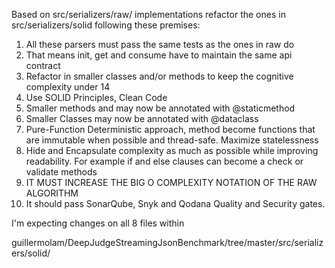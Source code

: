 Based on src/serializers/raw/ implementations refactor the ones in src/serializers/solid
following these premises:

1. All these parsers must pass the same tests as the ones in raw do
2. That means init, get and consume have to maintain the same api contract
3. Refactor in smaller classes and/or methods to keep the cognitive complexity under 14
4. Use SOLID Principles, Clean Code
5. Smaller methods and may now be annotated with @staticmethod
6. Smaller Classes may now be annotated with @dataclass
7. Pure-Function Deterministic approach, method become functions that are immutable when possible and thread-safe.
   Maximize statelessness
8. Hide and Encapsulate complexity as much as possible while improving readability. For example if and else clauses can
   become a check or validate methods
9. IT MUST INCREASE THE BIG O COMPLEXITY NOTATION OF THE RAW ALGORITHM
10. It should pass SonarQube, Snyk and Qodana Quality and Security gates.

I'm expecting changes on all 8 files within

guillermolam/DeepJudgeStreamingJsonBenchmark/tree/master/src/serializers/solid/